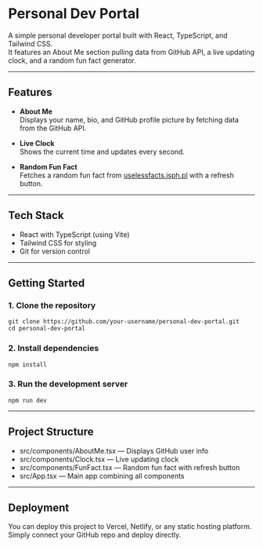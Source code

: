 # Personal Dev Portal

A simple personal developer portal built with React, TypeScript, and Tailwind CSS.  
It features an About Me section pulling data from GitHub API, a live updating clock, and a random fun fact generator.

---

## Features

- **About Me**  
  Displays your name, bio, and GitHub profile picture by fetching data from the GitHub API.

- **Live Clock**  
  Shows the current time and updates every second.

- **Random Fun Fact**  
  Fetches a random fun fact from [uselessfacts.jsph.pl](https://uselessfacts.jsph.pl) with a refresh button.

---

## Tech Stack

- React with TypeScript (using Vite)
- Tailwind CSS for styling
- Git for version control

---

## Getting Started

### 1. Clone the repository

```
git clone https://github.com/your-username/personal-dev-portal.git
cd personal-dev-portal
```

### 2. Install dependencies
```
npm install
```

### 3. Run the development server
```
npm run dev
```
---

## Project Structure
- src/components/AboutMe.tsx — Displays GitHub user info
- src/components/Clock.tsx — Live updating clock
- src/components/FunFact.tsx — Random fun fact with refresh button
- src/App.tsx — Main app combining all components

---

## Deployment
You can deploy this project to Vercel, Netlify, or any static hosting platform.
Simply connect your GitHub repo and deploy directly.


